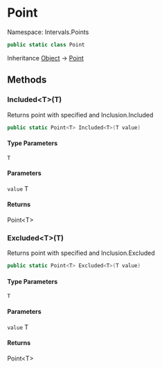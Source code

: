 # Point

Namespace: Intervals.Points

```csharp
public static class Point
```

Inheritance [Object](https://docs.microsoft.com/en-us/dotnet/api/system.object) → [Point](./intervals.points.point.md)

## Methods

### **Included&lt;T&gt;(T)**

Returns point with specified  and Inclusion.Included

```csharp
public static Point<T> Included<T>(T value)
```

#### Type Parameters

`T`<br>

#### Parameters

`value` T<br>

#### Returns

Point&lt;T&gt;<br>

### **Excluded&lt;T&gt;(T)**

Returns point with specified  and Inclusion.Excluded

```csharp
public static Point<T> Excluded<T>(T value)
```

#### Type Parameters

`T`<br>

#### Parameters

`value` T<br>

#### Returns

Point&lt;T&gt;<br>
